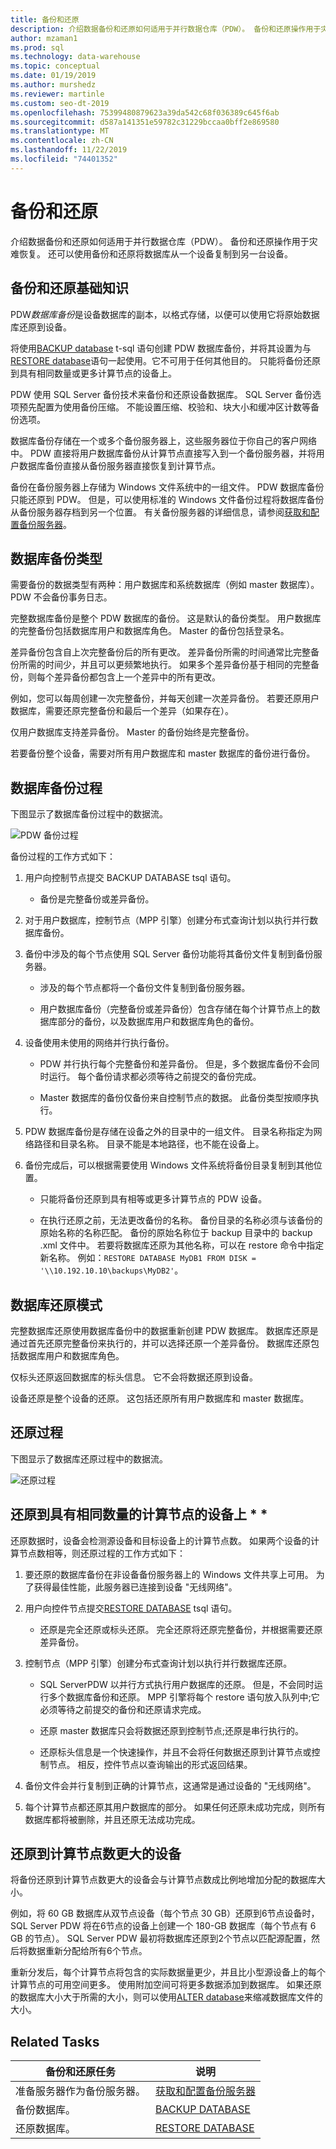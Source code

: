```yaml
---
title: 备份和还原
description: 介绍数据备份和还原如何适用于并行数据仓库（PDW）。 备份和还原操作用于灾难恢复。 还可以使用备份和还原将数据库从一个设备复制到另一台设备。
author: mzaman1
ms.prod: sql
ms.technology: data-warehouse
ms.topic: conceptual
ms.date: 01/19/2019
ms.author: murshedz
ms.reviewer: martinle
ms.custom: seo-dt-2019
ms.openlocfilehash: 75399480879623a39da542c68f036389c645f6ab
ms.sourcegitcommit: d587a141351e59782c31229bccaa0bff2e869580
ms.translationtype: MT
ms.contentlocale: zh-CN
ms.lasthandoff: 11/22/2019
ms.locfileid: "74401352"
---
```

# <a name="backup-and-restore"></a>备份和还原

介绍数据备份和还原如何适用于并行数据仓库（PDW）。 备份和还原操作用于灾难恢复。 还可以使用备份和还原将数据库从一个设备复制到另一台设备。  
    
## <a name="BackupRestoreBasics"></a>备份和还原基础知识

PDW*数据库备份*是设备数据库的副本，以格式存储，以便可以使用它将原始数据库还原到设备。  
  
将使用[BACKUP database](../t-sql/statements/backup-database-parallel-data-warehouse.md) t-sql 语句创建 PDW 数据库备份，并将其设置为与[RESTORE database](../t-sql/statements/restore-database-parallel-data-warehouse.md)语句一起使用。它不可用于任何其他目的。 只能将备份还原到具有相同数量或更多计算节点的设备上。  
  
<!-- MISSING LINKS
The [master database](master-database.md) is a SMP SQL Server database. It is backed up with the BACKUP DATABASE statement. To restore master, use the [Restore the Master Database](configuration-manager-restore-master-database.md) page of the Configuration Manager tool.  
-->
  
PDW 使用 SQL Server 备份技术来备份和还原设备数据库。 SQL Server 备份选项预先配置为使用备份压缩。 不能设置压缩、校验和、块大小和缓冲区计数等备份选项。  
  
数据库备份存储在一个或多个备份服务器上，这些服务器位于你自己的客户网络中。  PDW 直接将用户数据库备份从计算节点直接写入到一个备份服务器，并将用户数据库备份直接从备份服务器直接恢复到计算节点。  
  
备份在备份服务器上存储为 Windows 文件系统中的一组文件。 PDW 数据库备份只能还原到 PDW。 但是，可以使用标准的 Windows 文件备份过程将数据库备份从备份服务器存档到另一个位置。 有关备份服务器的详细信息，请参阅[获取和配置备份服务器](acquire-and-configure-backup-server.md)。  
  
## <a name="BackupTypes"></a>数据库备份类型

需要备份的数据类型有两种：用户数据库和系统数据库（例如 master 数据库）。 PDW 不会备份事务日志。  
  
完整数据库备份是整个 PDW 数据库的备份。 这是默认的备份类型。 用户数据库的完整备份包括数据库用户和数据库角色。 Master 的备份包括登录名。  
  
差异备份包含自上次完整备份后的所有更改。 差异备份所需的时间通常比完整备份所需的时间少，并且可以更频繁地执行。 如果多个差异备份基于相同的完整备份，则每个差异备份都包含上一个差异中的所有更改。  
  
例如，您可以每周创建一次完整备份，并每天创建一次差异备份。 若要还原用户数据库，需要还原完整备份和最后一个差异（如果存在）。  
  
仅用户数据库支持差异备份。 Master 的备份始终是完整备份。  
  
若要备份整个设备，需要对所有用户数据库和 master 数据库的备份进行备份。  
  
## <a name="BackupProc"></a>数据库备份过程

下图显示了数据库备份过程中的数据流。  
  
![PDW 备份过程](media/backup-process.png "PDW 备份过程")  
  
备份过程的工作方式如下：  
  
1.  用户向控制节点提交 BACKUP DATABASE tsql 语句。  
  
    -   备份是完整备份或差异备份。  
  
2.  对于用户数据库，控制节点（MPP 引擎）创建分布式查询计划以执行并行数据库备份。  
  
3.  备份中涉及的每个节点使用 SQL Server 备份功能将其备份文件复制到备份服务器。  
  
    -   涉及的每个节点都将一个备份文件复制到备份服务器。  
  
    -   用户数据库备份（完整备份或差异备份）包含存储在每个计算节点上的数据库部分的备份，以及数据库用户和数据库角色的备份。  
  
4.  设备使用未使用的网络并行执行备份。  
  
    -   PDW 并行执行每个完整备份和差异备份。 但是，多个数据库备份不会同时运行。 每个备份请求都必须等待之前提交的备份完成。  
  
    -   Master 数据库的备份仅备份来自控制节点的数据。 此备份类型按顺序执行。  
  
5.  PDW 数据库备份是存储在设备之外的目录中的一组文件。 目录名称指定为网络路径和目录名称。 目录不能是本地路径，也不能在设备上。  
  
6.  备份完成后，可以根据需要使用 Windows 文件系统将备份目录复制到其他位置。  
  
    -   只能将备份还原到具有相等或更多计算节点的 PDW 设备。  
  
    -   在执行还原之前，无法更改备份的名称。 备份目录的名称必须与该备份的原始名称的名称匹配。 备份的原始名称位于 backup 目录中的 backup .xml 文件中。 若要将数据库还原为其他名称，可以在 restore 命令中指定新名称。 例如：`RESTORE DATABASE MyDB1 FROM DISK = ꞌ\\10.192.10.10\backups\MyDB2ꞌ`。  
  
## <a name="RestoreModes"></a>数据库还原模式

完整数据库还原使用数据库备份中的数据重新创建 PDW 数据库。 数据库还原是通过首先还原完整备份来执行的，并可以选择还原一个差异备份。 数据库还原包括数据库用户和数据库角色。  
  
仅标头还原返回数据库的标头信息。 它不会将数据还原到设备。  
  
设备还原是整个设备的还原。 这包括还原所有用户数据库和 master 数据库。  
  
## <a name="RestoreProc"></a>还原过程

下图显示了数据库还原过程中的数据流。  
  
![还原过程](media/restore-process.png "还原过程")  
  
## <a name="restoring-to-an-appliance-with-the-same-number-of-compute-nodes"></a>还原到具有相同数量的计算节点的设备上 * *  
  
还原数据时，设备会检测源设备和目标设备上的计算节点数。 如果两个设备的计算节点数相等，则还原过程的工作方式如下：  
  
1.  要还原的数据库备份在非设备备份服务器上的 Windows 文件共享上可用。 为了获得最佳性能，此服务器已连接到设备 "无线网络"。  
  
2.  用户向控件节点提交[RESTORE DATABASE](../t-sql/statements/restore-database-parallel-data-warehouse.md) tsql 语句。  
  
    -   还原是完全还原或标头还原。 完全还原将还原完整备份，并根据需要还原差异备份。  
  
3.  控制节点（MPP 引擎）创建分布式查询计划以执行并行数据库还原。  
  
    -   SQL ServerPDW 以并行方式执行用户数据库的还原。 但是，不会同时运行多个数据库备份和还原。 MPP 引擎将每个 restore 语句放入队列中;它必须等待之前提交的备份和还原请求完成。  
  
    -   还原 master 数据库只会将数据还原到控制节点;还原是串行执行的。  
  
    -   还原标头信息是一个快速操作，并且不会将任何数据还原到计算节点或控制节点。 相反，控件节点以查询输出的形式返回结果。  
  
4.  备份文件会并行复制到正确的计算节点，这通常是通过设备的 "无线网络"。  
  
5.  每个计算节点都还原其用户数据库的部分。 如果任何还原未成功完成，则所有数据库都将被删除，并且还原无法成功完成。  
  
## <a name="restoring-to-an-appliance-with-a-larger-number-of-compute-nodes"></a>还原到计算节点数更大的设备  
  
将备份还原到计算节点数更大的设备会与计算节点数成比例地增加分配的数据库大小。  
  
例如，将 60 GB 数据库从双节点设备（每个节点 30 GB）还原到6节点设备时，SQL Server PDW 将在6节点的设备上创建一个 180-GB 数据库（每个节点有 6 GB 的节点）。 SQL Server PDW 最初将数据库还原到2个节点以匹配源配置，然后将数据重新分配给所有6个节点。  
  
重新分发后，每个计算节点将包含的实际数据量更少，并且比小型源设备上的每个计算节点的可用空间更多。 使用附加空间可将更多数据添加到数据库。 如果还原的数据库大小大于所需的大小，则可以使用[ALTER database](../t-sql/statements/alter-database-transact-sql.md?tabs=sqlpdw)来缩减数据库文件的大小。  
  
## <a name="related-tasks"></a>Related Tasks  
  
|备份和还原任务|说明|  
|---------------------------|---------------|  
|准备服务器作为备份服务器。|[获取和配置备份服务器](acquire-and-configure-backup-server.md)|  
|备份数据库。|[BACKUP DATABASE](../t-sql/statements/backup-database-parallel-data-warehouse.md)|  
|还原数据库。|[RESTORE DATABASE](../t-sql/statements/restore-database-parallel-data-warehouse.md)|    

<!-- MISSING LINKS

|Create a disaster recovery plan.|[Create a Disaster Recovery Plan](create-disaster-recovery-plan.md)|
|Restore the master database.|To restore the master database, use the [Restore the master database](configuration-manager-restore-master-database.md) page in the Configuration Manager tool.| 
|Copy a database from one appliance to another appliance.|[Copy a PDW database to another appliance](copy-pdw-database-to-another-appliance.md).|  
|Monitor backups and restores.|[Monitor backups and restores](monitor-backup-and-restore.md)|  

-->
